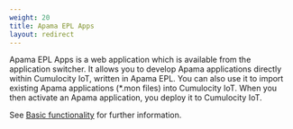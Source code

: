 ```yaml
---
weight: 20
title: Apama EPL Apps
layout: redirect
---
```

Apama EPL Apps is a web application which is available from the application switcher. It allows you to develop Apama applications directly within Cumulocity IoT, written in Apama EPL. You can also use it to import existing Apama applications (\*.mon files) into Cumulocity IoT. When you then activate an Apama application, you deploy it to Cumulocity IoT.

See [Basic functionality](/apama/analytics-introduction/) for further information.
